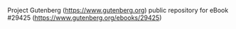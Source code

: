 Project Gutenberg (https://www.gutenberg.org) public repository for eBook #29425 (https://www.gutenberg.org/ebooks/29425)
